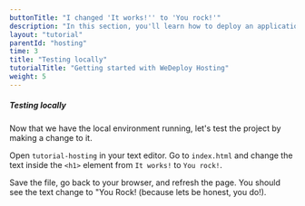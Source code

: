 ```yaml
---
buttonTitle: "I changed 'It works!'' to 'You rock!'"
description: "In this section, you'll learn how to deploy an application using WeDeploy Dashboard."
layout: "tutorial"
parentId: "hosting"
time: 3
title: "Testing locally"
tutorialTitle: "Getting started with WeDeploy Hosting"
weight: 5
---
```


##### Testing locally

Now that we have the local environment running, let's test the project by making a change to it. 

Open `tutorial-hosting` in your text editor. Go to `index.html` and change the text inside the `<h1>` element from `It works!` to `You rock!`.

Save the file, go back to your browser, and refresh the page. You should see the text change to "You Rock! (because lets be honest, you do!).


